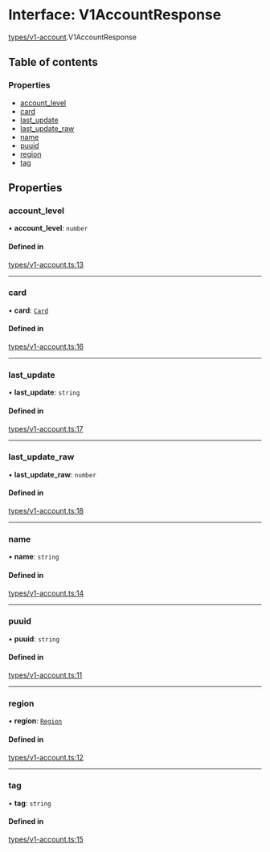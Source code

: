 # Interface: V1AccountResponse

[types/v1-account](../modules/types_v1_account.md).V1AccountResponse

## Table of contents

### Properties

- [account\_level](types_v1_account.V1AccountResponse.md#account_level)
- [card](types_v1_account.V1AccountResponse.md#card)
- [last\_update](types_v1_account.V1AccountResponse.md#last_update)
- [last\_update\_raw](types_v1_account.V1AccountResponse.md#last_update_raw)
- [name](types_v1_account.V1AccountResponse.md#name)
- [puuid](types_v1_account.V1AccountResponse.md#puuid)
- [region](types_v1_account.V1AccountResponse.md#region)
- [tag](types_v1_account.V1AccountResponse.md#tag)

## Properties

### account\_level

• **account\_level**: `number`

#### Defined in

[types/v1-account.ts:13](https://github.com/jameslinimk/unofficial-valorant-api/blob/fe67431/package/src/types/v1-account.ts#L13)

___

### card

• **card**: [`Card`](types_v1_account.Card.md)

#### Defined in

[types/v1-account.ts:16](https://github.com/jameslinimk/unofficial-valorant-api/blob/fe67431/package/src/types/v1-account.ts#L16)

___

### last\_update

• **last\_update**: `string`

#### Defined in

[types/v1-account.ts:17](https://github.com/jameslinimk/unofficial-valorant-api/blob/fe67431/package/src/types/v1-account.ts#L17)

___

### last\_update\_raw

• **last\_update\_raw**: `number`

#### Defined in

[types/v1-account.ts:18](https://github.com/jameslinimk/unofficial-valorant-api/blob/fe67431/package/src/types/v1-account.ts#L18)

___

### name

• **name**: `string`

#### Defined in

[types/v1-account.ts:14](https://github.com/jameslinimk/unofficial-valorant-api/blob/fe67431/package/src/types/v1-account.ts#L14)

___

### puuid

• **puuid**: `string`

#### Defined in

[types/v1-account.ts:11](https://github.com/jameslinimk/unofficial-valorant-api/blob/fe67431/package/src/types/v1-account.ts#L11)

___

### region

• **region**: [`Region`](../modules/types_general.md#region)

#### Defined in

[types/v1-account.ts:12](https://github.com/jameslinimk/unofficial-valorant-api/blob/fe67431/package/src/types/v1-account.ts#L12)

___

### tag

• **tag**: `string`

#### Defined in

[types/v1-account.ts:15](https://github.com/jameslinimk/unofficial-valorant-api/blob/fe67431/package/src/types/v1-account.ts#L15)

